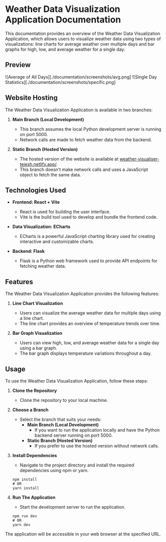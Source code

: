 # Weather Data Visualization Application Documentation

This documentation provides an overview of the Weather Data Visualization Application, which allows users to visualize weather data using two types of visualizations: line charts for average weather over multiple days and bar graphs for high, low, and average weather for a single day.

## Preview

![Average of All Days][./documentation/screenshots/avg.png]
![Single Day Statistics][./documentation/screenshots/specific.png]

## Website Hosting

The Weather Data Visualization Application is available in two branches:

1. **Main Branch (Local Development)**
   - This branch assumes the local Python development server is running on port 5000.
   - Network calls are made to fetch weather data from the backend.

2. **Static Branch (Hosted Version)**
   - The hosted version of the website is available at [weather-visualiser-tejesh.netlify.app/](https://weather-visualiser-tejesh.netlify.app/).
   - This branch doesn't make network calls and uses a JavaScript object to fetch the same data.

## Technologies Used

- **Frontend: React + Vite**
  - React is used for building the user interface.
  - Vite is the build tool used to develop and bundle the frontend code.

- **Data Visualization: ECharts**
  - ECharts is a powerful JavaScript charting library used for creating interactive and customizable charts.

- **Backend: Flask**
  - Flask is a Python web framework used to provide API endpoints for fetching weather data.

## Features

The Weather Data Visualization Application provides the following features:

1. **Line Chart Visualization**
   - Users can visualize the average weather data for multiple days using a line chart.
   - The line chart provides an overview of temperature trends over time.

2. **Bar Graph Visualization**
   - Users can view high, low, and average weather data for a single day using a bar graph.
   - The bar graph displays temperature variations throughout a day.

## Usage

To use the Weather Data Visualization Application, follow these steps:

1. **Clone the Repository**
   - Clone the repository to your local machine.

2. **Choose a Branch**
   - Select the branch that suits your needs:
     - **Main Branch (Local Development)**
       - If you want to run the application locally and have the Python backend server running on port 5000.
     - **Static Branch (Hosted Version)**
       - If you prefer to use the hosted version without network calls.

3. **Install Dependencies**
   - Navigate to the project directory and install the required dependencies using npm or yarn.

   ```shell
   npm install
   # OR
   yarn install

4. **Run The Application**
   - Start the development server to run the application.

   ```shell
   npm run dev
   # OR
   yarn dev

The application will be accessible in your web browser at the specified URL.
